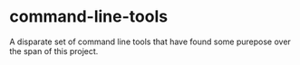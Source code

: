 # command-line-tools
A disparate set of command line tools that have found some purepose over the span of this project.
